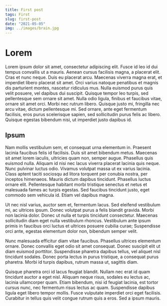 ```yaml
---
title: First post
tags: First
slug: first-post
date: "2021-05-05"
img: ../images/brain.jpg
---
```


# Lorem

Lorem ipsum dolor sit amet, consectetur adipiscing elit. Fusce id leo id dui tempus convallis ut a mauris. Aenean cursus facilisis magna, a placerat elit. Cras et nunc neque. Duis eu placerat arcu. Maecenas viverra magna erat, et imperdiet libero placerat sit amet. Orci varius natoque penatibus et magnis dis parturient montes, nascetur ridiculus mus. Nulla euismod purus quis velit posuere, vel dapibus dui suscipit. Quisque tempor leo turpis, sed pellentesque sem ornare sit amet. Nulla odio ligula, finibus et faucibus vitae, ornare sit amet orci. Morbi nec rutrum libero. Quisque justo mi, fringilla nec arcu vitae, dictum pellentesque mi. Sed ornare, ante eget fermentum facilisis, eros purus scelerisque sapien, sed sollicitudin purus felis ac libero. Quisque egestas bibendum nisi, ut imperdiet justo dapibus id.

## Ipsum

Nam mollis vestibulum sem, et consequat urna elementum in. Praesent lacinia faucibus felis id facilisis. Duis sit amet bibendum metus. Maecenas sit amet lorem iaculis, ultricies quam non, semper augue. Phasellus quis euismod nulla. Aliquam id nisi nec lacus viverra placerat lacinia quis neque. Nunc pulvinar luctus odio. Vivamus volutpat massa ut ex varius lacinia. Class aptent taciti sociosqu ad litora torquent per conubia nostra, per inceptos himenaeos. Mauris dictum dapibus tincidunt. Phasellus luctus ornare elit. Pellentesque habitant morbi tristique senectus et netus et malesuada fames ac turpis egestas. Sed faucibus tincidunt justo, eget commodo sem vehicula id. Etiam vel dapibus magna.

Ut nec nisl varius, auctor sem et, fermentum lacus. Sed eleifend vestibulum mi, ac ultrices ipsum. Donec volutpat purus a felis blandit gravida. Morbi non lacinia dolor. Donec ut nulla et turpis tincidunt consectetur. Maecenas sollicitudin diam eget nulla vestibulum rhoncus. Vestibulum ante ipsum primis in faucibus orci luctus et ultrices posuere cubilia curae; Suspendisse orci ante, egestas elementum dolor non, bibendum semper velit.

Nunc malesuada efficitur diam vitae faucibus. Phasellus ultrices elementum ornare. Donec convallis eget odio sit amet consequat. Donec suscipit elit ut diam euismod porttitor. Suspendisse pharetra dapibus tellus, vel aliquet nisl tincidunt sodales. Donec porta lectus in purus tristique, a consequat purus pharetra. Morbi id turpis dapibus, rutrum massa ut, sagittis diam.

Quisque pharetra orci id lacus feugiat blandit. Nullam nec erat id quam tincidunt auctor a eget nisl. Aliquam neque risus, sodales eu lectus ac, lacinia ullamcorper quam. Etiam bibendum, nisi id feugiat lacinia, est tortor cursus nunc, nec fermentum risus lectus ac quam. Suspendisse dapibus ligula eget libero tempor mollis. Fusce vulputate imperdiet orci eget facilisis. Curabitur in tellus quis velit congue rutrum quis a eros. Sed a ipsum mauris.
